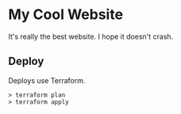 # My Cool Website

It's really the best website. I hope it doesn't crash.

## Deploy

Deploys use Terraform.

    > terraform plan
    > terraform apply
